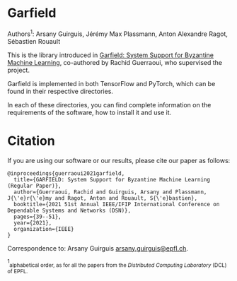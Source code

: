 # Garfield

Authors<sup>1</sup>: Arsany Guirguis, Jérémy Max Plassmann, Anton Alexandre Ragot, Sébastien Rouault

This is the library introduced in [Garfield: System Support for Byzantine Machine Learning](https://ieeexplore.ieee.org/abstract/document/9505133), co-authored by Rachid Guerraoui, who supervised the project.

Garfield is implemented in both TensorFlow and PyTorch, which can be found in their respective directories.

In each of these directories, you can find complete information on the requirements of the software, how to install 
it and use it.

# Citation
If you are using our software or our results, please cite our paper as follows:

```
@inproceedings{guerraoui2021garfield,
  title={GARFIELD: System Support for Byzantine Machine Learning (Regular Paper)},
  author={Guerraoui, Rachid and Guirguis, Arsany and Plassmann, J{\'e}r{\'e}my and Ragot, Anton and Rouault, S{\'e}bastien},
  booktitle={2021 51st Annual IEEE/IFIP International Conference on Dependable Systems and Networks (DSN)},
  pages={39--51},
  year={2021},
  organization={IEEE}
}
```

Correspondence to: Arsany Guirguis <arsany.guirguis@epfl.ch>.

<sup>1</sup><sub>alphabetical order, as for all the papers from the _Distributed Computing Laboratory_ (DCL) of EPFL.</sub>
